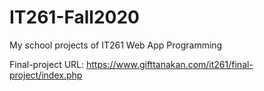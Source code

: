 # IT261-Fall2020
My school projects of IT261 Web App Programming

Final-project URL: https://www.gifttanakan.com/it261/final-project/index.php
